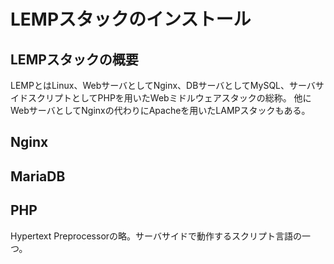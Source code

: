 # LEMPスタックのインストール
## LEMPスタックの概要
LEMPとはLinux、WebサーバとしてNginx、DBサーバとしてMySQL、サーバサイドスクリプトとしてPHPを用いたWebミドルウェアスタックの総称。
他にWebサーバとしてNginxの代わりにApacheを用いたLAMPスタックもある。

## Nginx


## MariaDB

## PHP
Hypertext Preprocessorの略。サーバサイドで動作するスクリプト言語の一つ。